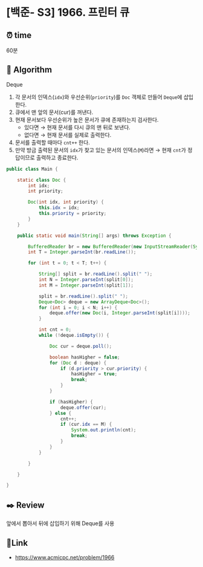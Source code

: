 
# [백준- S3] 1966. 프린터 큐

## ⏰  **time**
60분

## :pushpin: **Algorithm**
Deque

1. 각 문서의 인덱스(`idx`)와 우선순위(`priority`)를 `Doc` 객체로 만들어 `Deque`에 삽입한다.
2. 큐에서 맨 앞의 문서(cur)를 꺼낸다.
3. 현재 문서보다 우선순위가 높은 문서가 큐에 존재하는지 검사한다.
    - 있다면 → 현재 문서를 다시 큐의 맨 뒤로 보낸다.
    - 없다면 → 현재 문서를 실제로 출력한다.
4. 문서를 출력할 때마다 `cnt++` 한다.
5. 만약 방금 출력된 문서의 `idx`가 찾고 있는 문서의 인덱스(`M`)라면 
    → 현재 `cnt`가 정답이므로 출력하고 종료한다.

```java
public class Main {

	static class Doc {
		int idx;
		int priority;

		Doc(int idx, int priority) {
			this.idx = idx;
			this.priority = priority;
		}
	}

	public static void main(String[] args) throws Exception {

		BufferedReader br = new BufferedReader(new InputStreamReader(System.in));
		int T = Integer.parseInt(br.readLine());

		for (int t = 0; t < T; t++) {

			String[] split = br.readLine().split(" ");
			int N = Integer.parseInt(split[0]);
			int M = Integer.parseInt(split[1]);

			split = br.readLine().split(" ");
			Deque<Doc> deque = new ArrayDeque<Doc>();
			for (int i = 0; i < N; i++) {
				deque.offer(new Doc(i, Integer.parseInt(split[i])));
			}

			int cnt = 0;
			while (!deque.isEmpty()) {

				Doc cur = deque.poll();

				boolean hasHigher = false;
				for (Doc d : deque) {
					if (d.priority > cur.priority) {
						hasHigher = true;
						break;
					}
				}

				if (hasHigher) {
					deque.offer(cur);
				} else {
					cnt++;
					if (cur.idx == M) {
						System.out.println(cnt);
						break;
					}
				}
			}

		}

	}

}
```

## :black_nib: **Review**
앞에서 뽑아서 뒤에 삽입하기 위해 Deque를 사용

## 📡**Link**
- https://www.acmicpc.net/problem/1966


